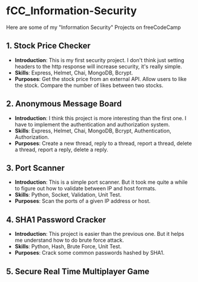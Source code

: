 # fCC_Information-Security
Here are some of my "Information Security" Projects on freeCodeCamp

## 1. Stock Price Checker
- **Introduction**: This is my first security project. I don't think just setting headers to the http response will increase security, it's really simple.
- **Skills**: Express, Helmet, Chai, MongoDB, Bcrypt.
- **Purposes**: Get the stock price from an external API. Allow users to like the stock. Compare the number of likes between two stocks.

## 2. Anonymous Message Board
- **Introduction**: I think this project is more interesting than the first one. I have to implement the authentication and authorization system.
- **Skills**: Express, Helmet, Chai, MongoDB, Bcrypt, Authentication, Authorization.
- **Purposes**: Create a new thread, reply to a thread, report a thread, delete a thread, report a reply, delete a reply.

## 3. Port Scanner
- **Introduction**: This is a simple port scanner. But it took me quite a while to figure out how to validate between IP and host formats.
- **Skills**: Python, Socket, Validation, Unit Test.
- **Purposes**: Scan the ports of a given IP address or host.

## 4. SHA1 Password Cracker
- **Introduction**: This project is easier than the previous one. But it helps me understand how to do brute force attack.
- **Skills**: Python, Hash, Brute Force, Unit Test.
- **Purposes**: Crack some common passwords hashed by SHA1.

## 5. Secure Real Time Multiplayer Game